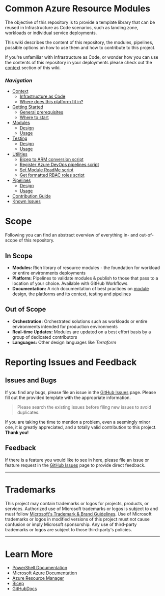 # Common Azure Resource Modules

The objective of this repository is to provide a template library that can be reused in Infrastructure as Code scenarios, such as landing zone, workloads or individual service deployments.

This wiki describes the content of this repository, the modules, pipelines, possible options on how to use them and how to contribute to this project.

If you're unfamiliar with Infrastructure as Code, or wonder how you can use the contents of this repository in your deployments please check out the [context](./Context) section of this wiki.

### _Navigation_

- [Context](./Context)
  - [Infrastructure as Code](./Context#infrastructure-as-code-iac)
  - [Where does this platform fit in?](./Context#where-does-this-platform-fit-in)
- [Getting Started](./GettingStarted)
  - [General prerequisites](./GettingStarted#General-prerequisites)
  - [Where to start](./GettingStarted#Where-to-start)
- [Modules](./Modules)
  - [Design](./ModulesDesign)
  - [Usage](./ModulesUsage)
- [Testing](./Testing)
  - [Design](./TestingDesign)
  - [Usage](./TestingUsage)
- [Utilities](./Utilities)
  - [Bicep to ARM conversion script](./UtilitiesConvertToARMTemplate)
  - [Register Azure DevOps pipelines script](./UtilitiesRegisterAzureDevOpsPipeline)
  - [Set Module ReadMe script](./UtilitiesSetModuleReadMe)
  - [Get formatted RBAC roles script](./UtilitiesGetFormattedRBACRoleList)
- [Pipelines](./Pipelines)
  - [Design](./PipelinesDesign)
  - [Usage](./PipelinesUsage)
- [Contribution Guide](./ContributionGuide)
- [Known Issues](./KnownIssues)

# Scope

Following you can find an abstract overview of everything in- and out-of-scope of this repository.

## In Scope
- **Modules:** Rich library of resource modules - the foundation for workload or entire environments deployments
- **Platform:** Pipelines to validate modules & publish to those that pass to a location of your choice. Available with GitHub Workflows.
- **Documentation:** A rich documentation of best practices on [module](./Modules) design, the [platforms](./Context) and its [context](./Context), [testing](./Testing) and [pipelines](./Pipelines)

## Out of Scope
- **Orchestration:** Orchestrated solutions such as workloads or entire environments intended for production environments
- **Real-time Updates:** Modules are updated on a best effort basis by a group of dedicated contributors
- **Languages:** Other design languages like _Terraform_

# Reporting Issues and Feedback

## Issues and Bugs

If you find any bugs, please file an issue in the [GitHub Issues][GitHubIssues] page. Please fill out the provided template with the appropriate information.
> Please search the existing issues before filing new issues to avoid duplicates.

If you are taking the time to mention a problem, even a seemingly minor one, it is greatly appreciated, and a totally valid contribution to this project. **Thank you!**

## Feedback

If there is a feature you would like to see in here, please file an issue or feature request in the [GitHub Issues][GitHubIssues] page to provide direct feedback.

---

# Trademarks

This project may contain trademarks or logos for projects, products, or services. Authorized use of Microsoft trademarks or logos is subject to and must follow
[Microsoft's Trademark & Brand Guidelines](https://www.microsoft.com/en-us/legal/intellectualproperty/trademarks/usage/general).
Use of Microsoft trademarks or logos in modified versions of this project must not cause confusion or imply Microsoft sponsorship.
Any use of third-party trademarks or logos are subject to those third-party's policies.

---

# Learn More

- [PowerShell Documentation][PowerShellDocs]
- [Microsoft Azure Documentation][MicrosoftAzureDocs]
- [Azure Resource Manager][AzureResourceManager]
- [Bicep][Bicep]
- [GitHubDocs][GitHubDocs]

<!-- References -->

<!-- Local -->
[GitHubDocs]: <https://docs.github.com/>
[GitHubIssues]: <https://github.com/Azure/Modules/issues>
[AzureResourceManager]: <https://docs.microsoft.com/en-us/azure/azure-resource-manager/management/overview>
[Bicep]: <https://github.com/Azure/bicep>

<!-- Docs -->
[MicrosoftAzureDocs]: <https://docs.microsoft.com/en-us/azure/>
[PowerShellDocs]: <https://docs.microsoft.com/en-us/powershell/>
